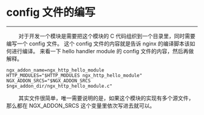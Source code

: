 # config 文件的编写
***

&emsp;&emsp;
对于开发一个模块是需要把这个模块的 C 代码组织到一个目录里，同时需要编写一个 config 文件。
这个 config 文件的内容就是告诉 nginx 的编译脚本该如何进行编译。
来看一下 hello handler module 的 config 文件的内容，然后再做解释。

    ngx_addon_name=ngx_http_hello_module
    HTTP_MODULES="$HTTP_MODULES ngx_http_hello_module"
    NGX_ADDON_SRCS="$NGX_ADDON_SRCS $ngx_addon_dir/ngx_http_hello_module.c"

&emsp;&emsp;
其实文件很简单，唯一需要说明的是，如果这个模块的实现有多个源文件，那么都在 NGX_ADDON_SRCS 这个变量里依次写进去就可以。